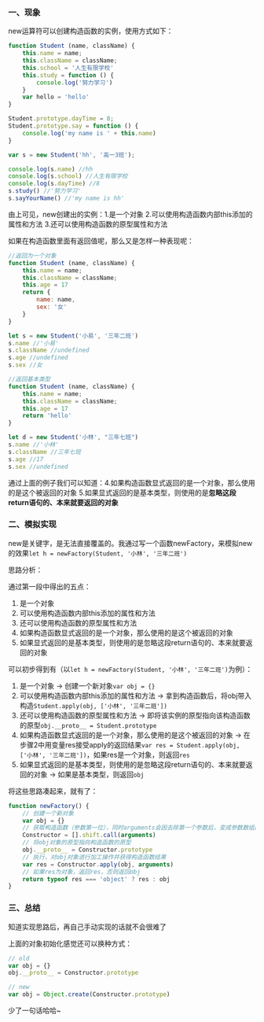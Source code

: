 ### 一、现象
new运算符可以创建构造函数的实例，使用方式如下：
```javascript
function Student (name, className) {
    this.name = name;
    this.className = className;
    this.school = '人生有限学校'
    this.study = function () {
        console.log('努力学习')
    }
    var hello = 'hello'
}

Student.prototype.dayTime = 8;
Student.prototype.say = function () {
    console.log('my name is ' + this.name)
}

var s = new Student('hh', '高一3班');

console.log(s.name) //hh
console.log(s.school) //人生有限学校
console.log(s.dayTime) //8
s.study() //'努力学习'
s.sayYourName() //'my name is hh'
```
由上可见，new创建出的实例：1.是一个对象 2.可以使用构造函数内部this添加的属性和方法 3.还可以使用构造函数的原型属性和方法

如果在构造函数里面有返回值呢，那么又是怎样一种表现呢：
```javascript
//返回为一个对象
function Student (name, className) {
    this.name = name;
    this.className = className;
    this.age = 17
    return {
        name: name,
        sex: '女'
    }
}

let s = new Student('小易', '三年二班')
s.name //'小易'
s.className //undefined
s.age //undefined
s.sex //女

//返回基本类型
function Student (name, className) {
    this.name = name;
    this.className = className;
    this.age = 17
    return 'hello'
}

let d = new Student('小林', "三年七班")
s.name //'小林'
s.className //三年七班
s.age //17
s.sex //undefined
```
通过上面的例子我们可以知道：4.如果构造函数显式返回的是一个对象，那么使用的是这个被返回的对象 5.如果显式返回的是基本类型，则使用的是**忽略这段return语句的、本来就要返回的对象**


### 二、模拟实现
new是关键字，是无法直接覆盖的。我通过写一个函数newFactory，来模拟new的效果`let h = newFactory(Student, '小林', '三年二班')`

思路分析：

通过第一段中得出的五点：
1. 是一个对象
2. 可以使用构造函数内部this添加的属性和方法
3. 还可以使用构造函数的原型属性和方法
4. 如果构造函数显式返回的是一个对象，那么使用的是这个被返回的对象
5. 如果显式返回的是基本类型，则使用的是忽略这段return语句的、本来就要返回的对象

可以初步得到有（以`let h = newFactory(Student, '小林', '三年二班')`为例）：
1. 是一个对象 -> 创建一个新对象`var obj = {}`
2. 可以使用构造函数内部this添加的属性和方法 -> 拿到构造函数后，将obj带入构造`Student.apply(obj, ['小林', '三年二班'])`
3. 还可以使用构造函数的原型属性和方法 -> 即将该实例的原型指向该构造函数的原型`obj.__proto__ = Student.prototype`
4. 如果构造函数显式返回的是一个对象，那么使用的是这个被返回的对象 -> 在步骤2中用变量res接受apply的返回结果`var res = Student.apply(obj, ['小林', '三年二班'])`，如果res是一个对象，则返回`res`
5. 如果显式返回的是基本类型，则使用的是忽略这段return语句的、本来就要返回的对象 -> 如果是基本类型，则返回`obj`

将这些思路凑起来，就有了：
```javascript
function newFactory() {
    // 创建一个新对象
    var obj = {}
    // 获取构造函数（参数第一位），同时arguments会因去除第一个参数后，变成参数数组即['小林', '三年二班']
    Constructor = [].shift.call(arguments)
    // 将obj对象的原型指向构造函数的原型
    obj.__proto__ = Constructor.prototype
    // 执行，对obj对象进行加工操作并获得构造函数结果
    var res = Constructor.apply(obj, arguments)
    // 如果res为对象，返回res，否则返回obj
    return typeof res === 'object' ? res : obj
}
```
### 三、总结
知道实现思路后，再自己手动实现的话就不会很难了

上面的对象初始化感觉还可以换种方式：
```javascript
// old
var obj = {}
obj.__proto__ = Constructor.prototype

// new
var obj = Object.create(Constructor.prototype)
```
少了一句话哈哈~